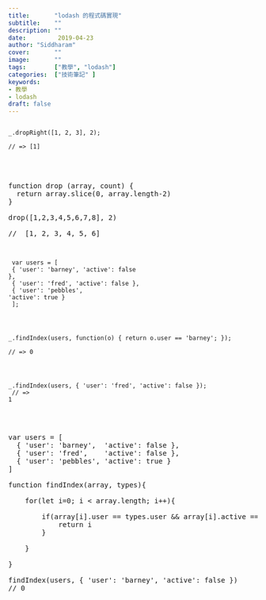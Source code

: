 ```yaml
---
title:       "lodash 的程式碼實現"
subtitle:    ""
description: ""
date:         2019-04-23
author: "Siddharam"
cover:       ""
image:       ""
tags:        ["教學", "lodash"]
categories:  ["技術筆記" ]
keywords:
- 教學
- lodash
draft: false
---
```


<article>

<code>
_.dropRight([1, 2, 3], 2);<br>
// => [1]
</code><br><br>

<pre>

function drop (array, count) {
  return array.slice(0, array.length-2)
}

drop([1,2,3,4,5,6,7,8], 2)

//  [1, 2, 3, 4, 5, 6]

</pre>

<code><br>
var users = [<br>
  { 'user': 'barney',  'active': false },<br>
  { 'user': 'fred',    'active': false },<br>
  { 'user': 'pebbles', 'active': true }<br>
];<br><br>
 
_.findIndex(users, function(o) { return o.user == 'barney'; });<br>
// => 0<br><br>
 
_.findIndex(users, { 'user': 'fred', 'active': false });<br>
// => 1<br>
</code><br><br>

<pre>

var users = [ 
  { 'user': 'barney',  'active': false },
  { 'user': 'fred',    'active': false },
  { 'user': 'pebbles', 'active': true }
]

function findIndex(array, types){

    for(let i=0; i < array.length; i++){

        if(array[i].user == types.user && array[i].active == types.active){
            return i
        }

    } 

}

findIndex(users, { 'user': 'barney', 'active': false })
// 0

</pre>


</article>